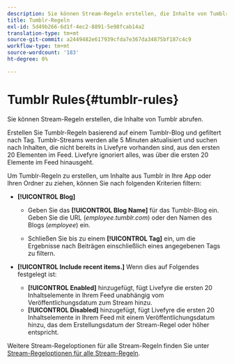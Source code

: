 ```yaml
---
description: Sie können Stream-Regeln erstellen, die Inhalte von Tumblr abrufen.
title: Tumblr-Regeln
exl-id: 5d49b266-6d1f-4ec2-8891-5e98fcab14a2
translation-type: tm+mt
source-git-commit: a2449482e617939cfda7e367da34875bf187c4c9
workflow-type: tm+mt
source-wordcount: '183'
ht-degree: 0%

---
```


# Tumblr Rules{#tumblr-rules}

Sie können Stream-Regeln erstellen, die Inhalte von Tumblr abrufen.

Erstellen Sie Tumblr-Regeln basierend auf einem Tumblr-Blog und gefiltert nach Tag. Tumblr-Streams werden alle 5 Minuten aktualisiert und suchen nach Inhalten, die nicht bereits in Livefyre vorhanden sind, aus den ersten 20 Elementen im Feed. Livefyre ignoriert alles, was über die ersten 20 Elemente im Feed hinausgeht.

Um Tumblr-Regeln zu erstellen, um Inhalte aus Tumblr in Ihre App oder Ihren Ordner zu ziehen, können Sie nach folgenden Kriterien filtern:

* **[!UICONTROL Blog]**

   * Geben Sie das **[!UICONTROL Blog Name]** für das Tumblr-Blog ein. Geben Sie die URL (*employee.tumblr.com*) oder den Namen des Blogs (*employee*) ein.

   * Schließen Sie bis zu einem **[!UICONTROL Tag]** ein, um die Ergebnisse nach Beiträgen einschließlich eines angegebenen Tags zu filtern.

* **[!UICONTROL Include recent items.]** Wenn dies auf Folgendes festgelegt ist:

   * **[!UICONTROL Enabled]** hinzugefügt, fügt Livefyre die ersten 20 Inhaltselemente in Ihrem Feed unabhängig vom Veröffentlichungsdatum zum Stream hinzu.
   * **[!UICONTROL Disabled]** hinzugefügt, fügt Livefyre die ersten 20 Inhaltselemente in Ihrem Feed mit einem Veröffentlichungsdatum hinzu, das dem Erstellungsdatum der Stream-Regel oder höher entspricht.

Weitere Stream-Regeloptionen für alle Stream-Regeln finden Sie unter [Stream-Regeloptionen für alle Stream-Regeln](../c-streams/c-stream-rule-options-for-all-stream-rules.md#c_stream_rule_options_for_all_stream_rules).
